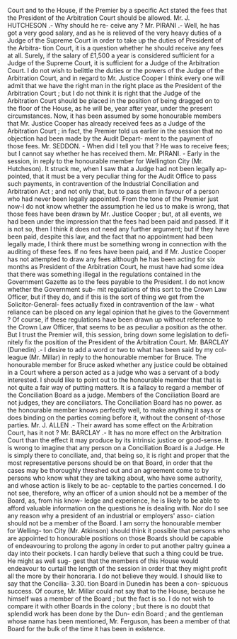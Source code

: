 Court and to the House, if the Premier by a specific Act stated the fees that the President of the Arbitration Court should be allowed. Mr. J. HUTCHESON .- Why should he re- ceive any ? Mr. PIRANI .- Well, he has got a very good salary, and as he is relieved of the very heavy duties of a Judge of the Supreme Court in order to take up the duties of President of the Arbitra- tion Court, it is a question whether he should receive any fees at all. Surely, if the salary of £1,500 a year is considered sufficient for a Judge of the Supreme Court, it is sufficient for a Judge of the Arbitration Court. I do not wish to belittle the duties or the powers of the Judge of the Arbitration Court, and in regard to Mr. Justice Cooper I think every one will admit that we have the right man in the right place as the President of the Arbitration Court ; but I do not think it is right that the Judge of the Arbitration Court should be placed in the position of being dragged on to the floor of the House, as he will be, year after year, under the present circumstances. Now, it has been assumed by some honourable members that Mr. Justice Cooper has already received fees as a Judge of the Arbitration Court ; in fact, the Premier told us earlier in the session that no objection had been made by the Audit Depart- ment to the payment of those fees. Mr. SEDDON. - When did I tell you that ? He was to receive fees; but I cannot say whether he has received them. Mr. PIRANI. - Early in the session, in reply to the honourable member for Wellington City (Mr. Hutcheson). It struck me, when I saw that a Judge had not been legally ap- pointed, that it must be a very peculiar thing for the Audit Office to pass such payments, in contravention of the Industrial Conciliation and Arbitration Act ; and not only that, but to pass them in favour of a person who had never been legally appointed. From the tone of the Premier just now-I do not know whether the assumption he led us to make is wrong, that those fees have been drawn by Mr. Justice Cooper ; but, at all events, we had been under the impression that the fees had been paid and passed. If it is not so, then I think it does not need any further argument; but if they have been paid, despite this law, and the fact that no appointment had been legally made, I think there must be something wrong in connection with the auditing of these fees. If no fees have been paid, and if Mr. Justice Cooper has not attempted to draw any fees although he has been acting for six months as President of the Arbitration Court, he must have had some idea that there was something illegal in the regulations contained in the Government Gazette as to the fees payable to the President. I do not know whether the Government sub- mit regulations of this sort to the Crown Law Officer, but if they do, and if this is the sort of thing we get from the Solicitor-General- fees actually fixed in contravention of the law - what reliance can be placed on any legal opinion that he gives to the Government ? Of course, if these regulations have been drawn up without reference to the Crown Law Officer, that seems to be as peculiar a position as the other. But I trust the Premier will, this session, bring down some legislation to defi- nitely fix the position of the President of the Arbitration Court. Mr. BARCLAY (Dunedin) .- I desire to add a word or two to what has been said by my col- league (Mr. Millar) in reply to the honourable member for Bruce. The honourable member for Bruce asked whether any justice could be obtained in a Court where a person acted as a judge who was a servant of a body interested. I should like to point out to the honourable member that that is not quite a fair way of putting matters. It is a fallacy to regard a member of the Conciliation Board as a judge. Members of the Conciliation Board are not judges, they are conciliators. The Conciliation Board has no power. as the honourable member knows perfectly well, to make anything it says or does binding on the parties coming before it, without the consent of-those parties. Mr. J. ALLEN .- Their award has some effect on the Arbitration Court, has it not ? Mr. BARCLAY .- It has no more effect on the Arbitration Court than the effect it may produce by its intrinsic justice or good-sense. It is wrong to imagine that any person on a Conciliation Board is a Judge. He is simply there to conciliate, and, that being so, it is right and proper that the most representative persons should be on that Board, in order that the cases may be thoroughly threshed out and an agreement come to by persons who know what they are talking about, who have some authority, and whose action is likely to be ac- ceptable to the parties concerned. I do not see, therefore, why an officer of a union should not be a member of the Board, as, from his know- ledge and experience, he is likely to be able to afford valuable information on the questions he is dealing with. Nor do I see any reason why a president of an industrial or employers' asso- ciation should not be a member of the Board. I am sorry the honourable member for Welling- ton City (Mr. Atkinson) should think it possible that persons who are appointed to honourable positions on those Boards should be capable of endeavouring to prolong the agony in order to put another paltry guinea a day into their pockets. I can hardly believe that such a thing could be true. He might as well sug- gest that the members of this House would endeavour to curtail the length of the session in order that they might profit all the more by their honoraria. I do not believe they would. I should like to say that the Concilia- 3.30. tion Board in Dunedin has been a con- spicuous success. Of course, Mr. Millar could not say that to the House, because he himself was a member of the Board ; but the fact is so. I do not wish to compare it with other Boards in the colony ; but there is no doubt that splendid work has been done by the Dun- edin Board ; and the gentleman whose name has been mentioned, Mr. Ferguson, has been a member of that Board for the bulk of the time it has been in existence. 